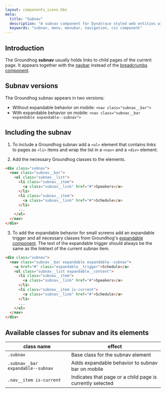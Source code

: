 ```yaml
---
layout: components_icons.hbs
meta:
  title: "Subnav"
  description: "A subnav component for Dynatrace styled web entities with css and markup examples."
  keywords: "subnav, menu, menubar, navigation, css component"
---
```



## Introduction
The Groundhog **subnav** usually holds links to child pages of the current page. It appears together with the [navbar](/doc/components/navbar/) instead of the [breadcrumbs component](/doc/components/breadcrumbs/).

## Subnav versions
The Groundhog subnav appears in two versions:

* Without expandable behavior on mobile: `<nav class="subnav__bar">`
* With expandable behavior on mobile: `<nav class="subnav__bar expandable expandable--subnav">`

## Including the subnav
1. To include a Groundhog subnav add a `<ul>` element that contains links to pages as `<li>` items and wrap the list in a `<nav>` and a `<div>` element.

2. Add the necessary Groundhog classes to the elements.
```html
<div class="subnav">
  <nav class="subnav__bar">
    <ul class="subnav__list">
      <li class="subnav__item">
        <a class="subnav__link" href="#">Speakers</a>
      </li>
      <li class="subnav__item">
        <a class="subnav__link" href="#">Schedule</a>
      </li>
      ...
    </ul>
  </nav>
</div>
```

3. To add the expandable behavior for small screens add an expandable trigger and all necessary classes from Groundhog's [expandable component](/doc/components/expandable/). The text of the expandable trigger should always be the same as the linktext of the current subnav item.
```html
<div class="subnav">
  <nav class="subnav__bar expandable expandable--subnav">
    <a href="#" class="expandable__trigger">Schedule</a>
    <ul class="subnav__list expandable__content">
      <li class="subnav__item">
        <a class="subnav__link" href="#">Speakers</a>
      </li>
      <li class="subnav__item is-current">
        <a class="subnav__link" href="#">Schedule</a>
      </li>
      ...
    </ul>
  </nav>
</div>
```

## Available classes for subnav and its elements
| class name | effect |
|------------|--------|
| `.subnav` | Base class for the subnav element |
| `.subnav__bar expandable--subnav` | Adds expandable behavior to subnav bar on mobile |
| `.nav__item is-current` | Indicates that page or a child page is currently selected |
